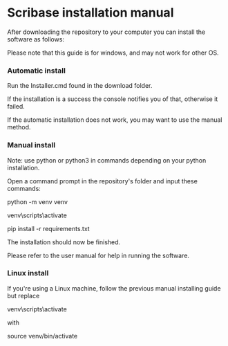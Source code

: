 # Scribase installation manual
After downloading the repository to your computer you can install the software as follows:

Please note that this guide is for windows, and may not work for other OS.

### Automatic install
Run the Installer.cmd found in the download folder.

If the installation is a success the console notifies you of that, otherwise it failed.

If the automatic installation does not work, you may want to use the manual method.

### Manual install
Note: use python or python3 in commands depending on your python installation.

Open a command prompt in the repository's folder and input these commands:

python -m venv venv

venv\scripts\activate

pip install -r requirements.txt

The installation should now be finished.

Please refer to the user manual for help in running the software.

### Linux install
If you're using a Linux machine, follow the previous manual installing guide but replace

venv\scripts\activate

with

source venv/bin/activate